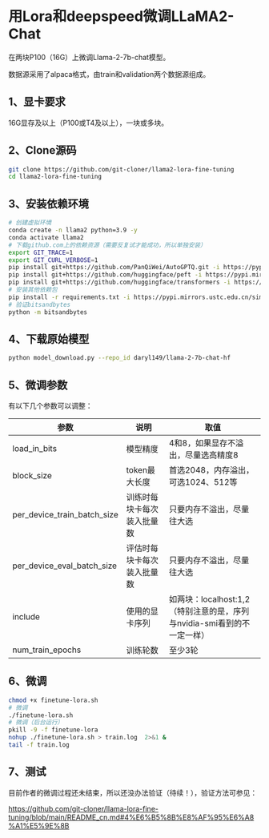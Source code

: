 # 用Lora和deepspeed微调LLaMA2-Chat

在两块P100（16G）上微调Llama-2-7b-chat模型。

数据源采用了alpaca格式，由train和validation两个数据源组成。

## 1、显卡要求

16G显存及以上（P100或T4及以上），一块或多块。

## 2、Clone源码

```bash
git clone https://github.com/git-cloner/llama2-lora-fine-tuning
cd llama2-lora-fine-tuning
```

## 3、安装依赖环境

```bash
# 创建虚拟环境
conda create -n llama2 python=3.9 -y
conda activate llama2
# 下载github.com上的依赖资源（需要反复试才能成功，所以单独安装）
export GIT_TRACE=1
export GIT_CURL_VERBOSE=1
pip install git+https://github.com/PanQiWei/AutoGPTQ.git -i https://pypi.mirrors.ustc.edu.cn/simple --trusted-host=pypi.mirrors.ustc.edu.cn
pip install git+https://github.com/huggingface/peft -i https://pypi.mirrors.ustc.edu.cn/simple
pip install git+https://github.com/huggingface/transformers -i https://pypi.mirrors.ustc.edu.cn/simple
# 安装其他依赖包
pip install -r requirements.txt -i https://pypi.mirrors.ustc.edu.cn/simple
# 验证bitsandbytes
python -m bitsandbytes
```

## 4、下载原始模型

```bash
python model_download.py --repo_id daryl149/llama-2-7b-chat-hf
```

## 5、微调参数

有以下几个参数可以调整：

| 参数                        | 说明                       | 取值                                                         |
| --------------------------- | -------------------------- | ------------------------------------------------------------ |
| load_in_bits                | 模型精度                   | 4和8，如果显存不溢出，尽量选高精度8                          |
| block_size                  | token最大长度              | 首选2048，内存溢出，可选1024、512等                          |
| per_device_train_batch_size | 训练时每块卡每次装入批量数 | 只要内存不溢出，尽量往大选                                   |
| per_device_eval_batch_size  | 评估时每块卡每次装入批量数 | 只要内存不溢出，尽量往大选                                   |
| include                     | 使用的显卡序列             | 如两块：localhost:1,2（特别注意的是，序列与nvidia-smi看到的不一定一样） |
| num_train_epochs            | 训练轮数                   | 至少3轮                                                      |

## 6、微调

```bash
chmod +x finetune-lora.sh
# 微调
./finetune-lora.sh
# 微调（后台运行）
pkill -9 -f finetune-lora
nohup ./finetune-lora.sh > train.log  2>&1 &
tail -f train.log
```

## 7、测试

目前作者的微调过程还未结束，所以还没办法验证（待续！），验证方法可参见：

https://github.com/git-cloner/llama-lora-fine-tuning/blob/main/README_cn.md#4%E6%B5%8B%E8%AF%95%E6%A8%A1%E5%9E%8B